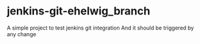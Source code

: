 # jenkins-git-ehelwig_branch  
A simple project to test jenkins git integration
And it should be triggered by any change
